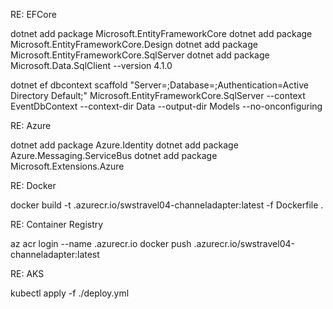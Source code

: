 RE: EFCore

dotnet add package Microsoft.EntityFrameworkCore
dotnet add package Microsoft.EntityFrameworkCore.Design
dotnet add package Microsoft.EntityFrameworkCore.SqlServer
dotnet add package Microsoft.Data.SqlClient --version 4.1.0

dotnet ef dbcontext scaffold "Server=<SERVER-NAME>;Database=<DATABASE-NAME>;Authentication=Active Directory Default;" Microsoft.EntityFrameworkCore.SqlServer --context EventDbContext --context-dir Data --output-dir Models --no-onconfiguring

RE: Azure

dotnet add package Azure.Identity
dotnet add package Azure.Messaging.ServiceBus
dotnet add package Microsoft.Extensions.Azure

RE: Docker

docker build -t <ACR-NAME>.azurecr.io/swstravel04-channeladapter:latest -f Dockerfile .

RE: Container Registry

az acr login --name <ACR-NAME>.azurecr.io
docker push <ACR-NAME>.azurecr.io/swstravel04-channeladapter:latest

RE: AKS

kubectl apply -f ./deploy.yml